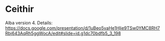 # Ceithir

Alba version 4. Details: https://docs.google.com/presentation/d/1uBeo5vaHe1Hlje9TSw0YMC8RH7Rbj643AqRh5ggWocA/edit#slide=id.g1dc70bdfb5_3_198
